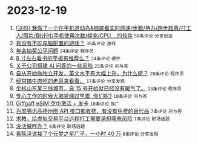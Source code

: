 # 2023-12-19

1. [[送码] 我做了一个在手机灵动岛&锁屏看实时网速/步数/待办/跑步距离/打工人/照片/倒计时/手机使用次数/帧率/CPU... 的软件](https://www.v2ex.com/t/1001525) `50条评论` `分享创造`
1. [有没有不吃电脑配置的游戏？](https://www.v2ex.com/t/1001528) `36条评论` `游戏`
1. [年会抽奖公平问题](https://www.v2ex.com/t/1001527) `24条评论` `程序员`
1. [8 寸左右看书的平板有推荐么？](https://www.v2ex.com/t/1001515) `24条评论` `硬件`
1. [关于公司搭建 AI 问答的一些风险](https://www.v2ex.com/t/1001521) `22条评论` `问与答`
1. [自从开始做独立开发，英文水平有大幅上升，为什么呢？](https://www.v2ex.com/t/1001523) `20条评论` `程序员`
1. [经常搞牛肉吃的老哥来看看，](https://www.v2ex.com/t/1001546) `17条评论` `分享发现`
1. [坐标山东某三线城市，自 15 号开始就已经没有暖气了。](https://www.v2ex.com/t/1001531) `13条评论` `程序员`
1. [专心工作的时候大脑紧绷过早累, 你们呢?](https://www.v2ex.com/t/1001519) `10条评论` `问与答`
1. [Giffgaff eSIM 空中激活 + 发卡](https://www.v2ex.com/t/1001516) `10条评论` `推广`
1. [百度腾讯高德地图 API 接口都收费，有没有免费的替代品](https://www.v2ex.com/t/1001524) `7条评论` `问与答`
1. [求教，给虚拟交易平台远程打工需要承担哪些风险](https://www.v2ex.com/t/1001520) `7条评论` `职场话题`
1. [没活做咋办？](https://www.v2ex.com/t/1001555) `6条评论` `职场话题`
1. [看陈泽说接了个元梦之星广子，一小时 40 万](https://www.v2ex.com/t/1001549) `6条评论` `分享发现`
